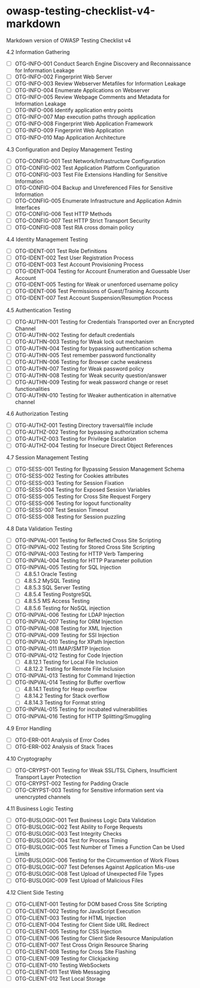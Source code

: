 # owasp-testing-checklist-v4-markdown
Markdown version of OWASP Testing Checklist v4 

4.2 		Information Gathering
- [ ] OTG-INFO-001 	Conduct Search Engine Discovery and Reconnaissance for Information Leakage
- [ ] OTG-INFO-002 	Fingerprint Web Server
- [ ] OTG-INFO-003 	Review Webserver Metafiles for Information Leakage
- [ ] OTG-INFO-004 	Enumerate Applications on Webserver
- [ ] OTG-INFO-005 	Review Webpage Comments and Metadata for Information Leakage
- [ ] OTG-INFO-006 	Identify application entry points
- [ ] OTG-INFO-007 	Map execution paths through application
- [ ] OTG-INFO-008 	Fingerprint Web Application Framework
- [ ] OTG-INFO-009 	Fingerprint Web Application
- [ ] OTG-INFO-010 	Map Application Architecture
		
4.3 		Configuration and Deploy Management Testing
- [ ] OTG-CONFIG-001 	Test Network/Infrastructure Configuration
- [ ] OTG-CONFIG-002 	Test Application Platform Configuration
- [ ] OTG-CONFIG-003 	Test File Extensions Handling for Sensitive Information
- [ ] OTG-CONFIG-004 	Backup and Unreferenced Files for Sensitive Information
- [ ] OTG-CONFIG-005 	Enumerate Infrastructure and Application Admin Interfaces
- [ ] OTG-CONFIG-006 	Test HTTP Methods
- [ ] OTG-CONFIG-007 	Test HTTP Strict Transport Security
- [ ] OTG-CONFIG-008 	Test RIA cross domain policy
		
4.4 		Identity Management Testing
- [ ] OTG-IDENT-001 	Test Role Definitions
- [ ] OTG-IDENT-002 	Test User Registration Process
- [ ] OTG-IDENT-003 	Test Account Provisioning Process
- [ ] OTG-IDENT-004 	Testing for Account Enumeration and Guessable User Account
- [ ] OTG-IDENT-005 	Testing for Weak or unenforced username policy
- [ ] OTG-IDENT-006 	Test Permissions of Guest/Training Accounts
- [ ] OTG-IDENT-007 	Test Account Suspension/Resumption Process
		
4.5 		Authentication Testing
- [ ] OTG-AUTHN-001 	Testing for Credentials Transported over an Encrypted Channel
- [ ] OTG-AUTHN-002 	Testing for default credentials
- [ ] OTG-AUTHN-003 	Testing for Weak lock out mechanism
- [ ] OTG-AUTHN-004 	Testing for bypassing authentication schema
- [ ] OTG-AUTHN-005 	Test remember password functionality
- [ ] OTG-AUTHN-006 	Testing for Browser cache weakness
- [ ] OTG-AUTHN-007 	Testing for Weak password policy
- [ ] OTG-AUTHN-008 	Testing for Weak security question/answer
- [ ] OTG-AUTHN-009 	Testing for weak password change or reset functionalities
- [ ] OTG-AUTHN-010 	Testing for Weaker authentication in alternative channel
		
4.6 		Authorization Testing
- [ ] OTG-AUTHZ-001 	Testing Directory traversal/file include
- [ ] OTG-AUTHZ-002 	Testing for bypassing authorization schema
- [ ] OTG-AUTHZ-003 	Testing for Privilege Escalation
- [ ] OTG-AUTHZ-004 	Testing for Insecure Direct Object References
		
4.7 		Session Management Testing
- [ ] OTG-SESS-001 	Testing for Bypassing Session Management Schema
- [ ] OTG-SESS-002 	Testing for Cookies attributes
- [ ] OTG-SESS-003 	Testing for Session Fixation
- [ ] OTG-SESS-004 	Testing for Exposed Session Variables
- [ ] OTG-SESS-005 	Testing for Cross Site Request Forgery
- [ ] OTG-SESS-006 	Testing for logout functionality
- [ ] OTG-SESS-007 	Test Session Timeout
- [ ] OTG-SESS-008 	Testing for Session puzzling
		
4.8 		Data Validation Testing
- [ ] OTG-INPVAL-001 	Testing for Reflected Cross Site Scripting
- [ ] OTG-INPVAL-002 	Testing for Stored Cross Site Scripting
- [ ] OTG-INPVAL-003 	Testing for HTTP Verb Tampering
- [ ] OTG-INPVAL-004 	Testing for HTTP Parameter pollution
- [ ] OTG-INPVAL-005 	Testing for SQL Injection
  - [ ] 4.8.5.1 		Oracle Testing
  - [ ] 4.8.5.2 		MySQL Testing
  - [ ] 4.8.5.3 		SQL Server Testing
  - [ ] 4.8.5.4 		Testing PostgreSQL
  - [ ] 4.8.5.5 		MS Access Testing
  - [ ] 4.8.5.6 		Testing for NoSQL injection
- [ ] OTG-INPVAL-006 	Testing for LDAP Injection
- [ ] OTG-INPVAL-007 	Testing for ORM Injection
- [ ] OTG-INPVAL-008 	Testing for XML Injection
- [ ] OTG-INPVAL-009 	Testing for SSI Injection
- [ ] OTG-INPVAL-010 	Testing for XPath Injection
- [ ] OTG-INPVAL-011 	IMAP/SMTP Injection
- [ ] OTG-INPVAL-012 	Testing for Code Injection
  - [ ] 4.8.12.1 		Testing for Local File Inclusion
  - [ ] 4.8.12.2 		Testing for Remote File Inclusion
- [ ] OTG-INPVAL-013 	Testing for Command Injection
- [ ] OTG-INPVAL-014 	Testing for Buffer overflow
  - [ ] 4.8.14.1 		Testing for Heap overflow
  - [ ] 4.8.14.2 		Testing for Stack overflow
  - [ ] 4.8.14.3 		Testing for Format string
- [ ] OTG-INPVAL-015 	Testing for incubated vulnerabilities
- [ ] OTG-INPVAL-016 	Testing for HTTP Splitting/Smuggling
		
4.9 		Error Handling
- [ ] OTG-ERR-001 	Analysis of Error Codes
- [ ] OTG-ERR-002 	Analysis of Stack Traces
		
4.10 		Cryptography
- [ ] OTG-CRYPST-001 	Testing for Weak SSL/TSL Ciphers, Insufficient Transport Layer Protection
- [ ] OTG-CRYPST-002 	Testing for Padding Oracle
- [ ] OTG-CRYPST-003 	Testing for Sensitive information sent via unencrypted channels
		
4.11 		Business Logic Testing
- [ ] OTG-BUSLOGIC-001 	Test Business Logic Data Validation
- [ ] OTG-BUSLOGIC-002 	Test Ability to Forge Requests
- [ ] OTG-BUSLOGIC-003 	Test Integrity Checks
- [ ] OTG-BUSLOGIC-004 	Test for Process Timing
- [ ] OTG-BUSLOGIC-005 	Test Number of Times a Function Can be Used Limits
- [ ] OTG-BUSLOGIC-006 	Testing for the Circumvention of Work Flows
- [ ] OTG-BUSLOGIC-007 	Test Defenses Against Application Mis-use
- [ ] OTG-BUSLOGIC-008 	Test Upload of Unexpected File Types
- [ ] OTG-BUSLOGIC-009 	Test Upload of Malicious Files
		
4.12 		Client Side Testing
- [ ] OTG-CLIENT-001 	Testing for DOM based Cross Site Scripting
- [ ] OTG-CLIENT-002 	Testing for JavaScript Execution
- [ ] OTG-CLIENT-003 	Testing for HTML Injection
- [ ] OTG-CLIENT-004 	Testing for Client Side URL Redirect
- [ ] OTG-CLIENT-005 	Testing for CSS Injection
- [ ] OTG-CLIENT-006 	Testing for Client Side Resource Manipulation
- [ ] OTG-CLIENT-007 	Test Cross Origin Resource Sharing
- [ ] OTG-CLIENT-008 	Testing for Cross Site Flashing
- [ ] OTG-CLIENT-009 	Testing for Clickjacking
- [ ] OTG-CLIENT-010 	Testing WebSockets
- [ ] OTG-CLIENT-011 	Test Web Messaging
- [ ] OTG-CLIENT-012 	Test Local Storage 
